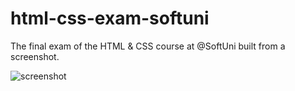 # html-css-exam-softuni
The final exam of the HTML &amp; CSS course at @SoftUni built from a screenshot.

![screenshot](https://github.com/user-attachments/assets/d62390dc-d0ce-4b1a-a67a-3826e0307aeb)
